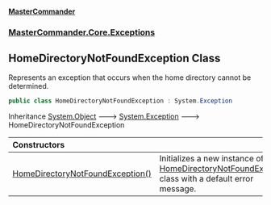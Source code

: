 #### [MasterCommander](MasterCommander.md 'MasterCommander')
### [MasterCommander.Core.Exceptions](MasterCommander.Core.Exceptions.md 'MasterCommander.Core.Exceptions')

## HomeDirectoryNotFoundException Class

Represents an exception that occurs when the home directory cannot be determined.

```csharp
public class HomeDirectoryNotFoundException : System.Exception
```

Inheritance [System.Object](https://docs.microsoft.com/en-us/dotnet/api/System.Object 'System.Object') &#129106; [System.Exception](https://docs.microsoft.com/en-us/dotnet/api/System.Exception 'System.Exception') &#129106; HomeDirectoryNotFoundException

| Constructors | |
| :--- | :--- |
| [HomeDirectoryNotFoundException()](HomeDirectoryNotFoundException.HomeDirectoryNotFoundException().md 'MasterCommander.Core.Exceptions.HomeDirectoryNotFoundException.HomeDirectoryNotFoundException()') | Initializes a new instance of the [HomeDirectoryNotFoundException](HomeDirectoryNotFoundException.md 'MasterCommander.Core.Exceptions.HomeDirectoryNotFoundException') class with a default error message. |
